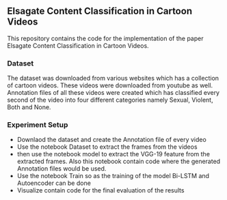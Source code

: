 ## Elsagate Content Classification in Cartoon Videos

This repository contains the code for the implementation of the paper Elsagate Content Classification in Cartoon Videos.

### Dataset
The dataset was downloaded from various websites which has a collection of cartoon videos. These videos were downloaded from youtube as well. Annotation files of all these videos were created which has classified every second of the video into four different categories namely Sexual, Violent, Both and None.

### Experiment Setup
- Downlaod the dataset and create the Annotation file of every video
- Use the notebook Dataset to extract the frames from the videos
- then use the notebook model to extract the VGG-19 feature from the extracted frames. Also this notebook contain code where the generated Annotation files would be used.
- Use the notebook Train so as the training of the model Bi-LSTM and Autoencoder can be done
- Visualize contain code for the final evaluation of the results
